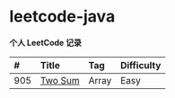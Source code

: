# leetcode-java

**个人 LeetCode 记录**

| #    | Title                       | Tag  | Difficulty |
| :--- | :-------------------------- | :--- | ---- |
|905|[Two Sum][905]    |Array| Easy |

[905]: https://github.com/zhenyed/leetcode-java/tree/master/src/905

